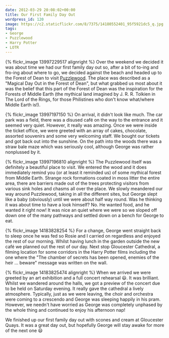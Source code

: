 ```yaml
---
date: 2012-03-29 20:08:02+00:00
title: Our First Family Day Out
wordpress_id: 120
image: https://c2.staticflickr.com/8/7375/14180552401_95f5921dc5_q.jpg
tags:
- George
- Puzzlewood
- Harry Potter
- LOTR
---
```


{% flickr_image 13997229517 alignright %}
Over the weekend we decided it was about time we had our first family day out so, after a bit of
to-ing and fro-ing about where to go, we decided against the beach and headed up to the Forest of
Dean to visit [Puzzlewood]. The place was described as a "Magical Day Out in the Forest of Dean",
but what grabbed us most about it was the belief that this part of the Forest of Dean was the
inspiration for the Forests of Middle Earth (the mythical land imagined by J. R. R. Tolkien in The
Lord of the Rings, for those Philistines who don't know what/where Middle Earth is!).

{% flickr_image 13997197150 %}
On arrival, it didn't look like much. The car park was a field, there was a disused café on the way
to the entrance and it seemed very quiet. However, it really was amazing. Once we were inside the
ticket office, we were greeted with an array of cakes, chocolate, assorted souvenirs and some very
welcoming staff. We bought our tickets and got back out into the sunshine. On the path into the
woods there was a straw bale maze which was seriously cool, although George was rather nonplussed
by it.

{% flickr_image 13997196810 alignright %}
The Puzzlewood itself was definitely a beautiful place to visit. We entered the wood and it does
immediately remind you (or at least it reminded us) of some mythical forest from Middle Earth.
Strange rock formations coated in moss litter the entire area, there are barriers made out of the
trees protecting visitors from various sink holes and chasms all over the place. We slowly meandered
our way around Puzzlewood, taking in all the different sites, but George slept like a baby
(obviously) until we were about half way round. Was he thinking it was about time to have a look
himself? No. He wanted food, and he wanted it right now! It was nice an quiet where we were so we
sloped off down one of the many pathways and settled down on a bench for George to eat.

{% flickr_image 14183828254 %}
For a change, George went straight back to sleep once he was fed so Rosie and I carried on
regardless and enjoyed the rest of our morning. Whilst having lunch in the garden outside the new
café we planned out the rest of our day. Next stop Gloucester Cathedral, a filming location for some
corridors in the Harry Potter films including the one where the "The chamber of secrets has been
opened, enemies of the heir ... beware" message was written on the wall.

 {% flickr_image 14183825474 alignright %}
When we arrived we were greeted by an art exhibition and a full concert rehearsal :smiley:. It was
brilliant. Whilst we wandered around the halls, we got a preview of the concert due to be held on
Saturday evening. It really gave the cathedral a lively atmosphere. Typically, just as we were
leaving, the choir and orchestra were coming to a crescendo and George was sleeping happily in his
pram. However, we needn't have worried as George was completely unphased by the whole thing and
continued to enjoy his afternoon nap!

We finished up our first family day out with scones and cream at Gloucester Quays. It was a great
day out, but hopefully George will stay awake for more of the next one :smiley:

[Puzzlewood]: //www.puzzlewood.net/ "Puzzlewood"